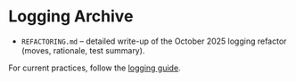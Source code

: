 # Logging Archive

- `REFACTORING.md` – detailed write-up of the October 2025 logging refactor (moves, rationale, test summary).

For current practices, follow the [logging guide](../../../engineering/logging.md).
